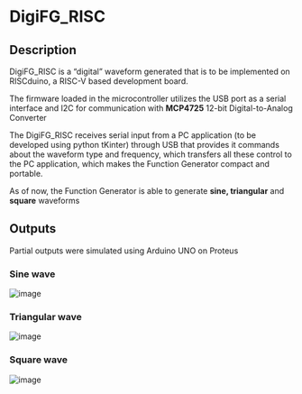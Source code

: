 # DigiFG_RISC

## Description

DigiFG_RISC is a “digital” waveform generated that is to be implemented on RISCduino, a RISC-V based development board.

The firmware loaded in the microcontroller utilizes the USB port as a serial interface and I2C for communication with ****************MCP4725**************** 12-bit Digital-to-Analog Converter

The DigiFG_RISC receives serial input from a PC application (to be developed using python tKinter) through USB that provides it commands about the waveform type and frequency, which transfers all these control to the PC application, which makes the Function Generator compact and portable.

As of now, the Function Generator is able to generate **************************sine, triangular************************** and **************square************** waveforms

## Outputs

Partial outputs were simulated using Arduino UNO on Proteus

### Sine wave

![image](https://github.com/pyCoder03/DigiFG_RISC/assets/93860462/30ed67ca-6af3-4fe3-88bd-268a041eeb32)


### Triangular wave

![image](https://github.com/pyCoder03/DigiFG_RISC/assets/93860462/3a0fe2da-5711-4792-b27f-31b8960dca12)


### Square wave

![image](https://github.com/pyCoder03/DigiFG_RISC/assets/93860462/0379ac7f-3d63-4fc4-866b-404454e69ba1)

